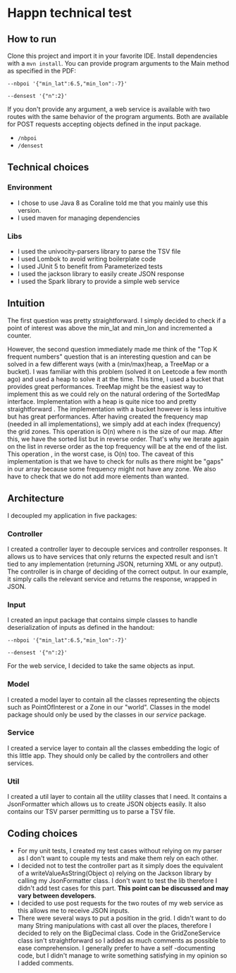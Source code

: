 # Happn technical test

## How to run

Clone this project and import it in your favorite IDE. Install dependencies with a `mvn install`. You can provide
 program arguments to the Main method as specified in the PDF:
 
` --nbpoi '{"min_lat":6.5,"min_lon":-7}' `
 
 ` --densest '{"n":2}' `
 
If you don't provide any argument, a web service is available with two routes with the same behavior of the program
 arguments. Both are available for POST requests accepting objects defined in the input package.
* `/nbpoi` 
* `/densest`  

## Technical choices

### Environment
* I chose to use Java 8 as Coraline told me that you mainly use this version.
* I used maven for managing dependencies

### Libs
* I used the univocity-parsers library to parse the TSV file
* I used Lombok to avoid writing boilerplate code
* I used JUnit 5 to benefit from Parameterized tests  
* I used the jackson library to easily create JSON response
* I used the Spark library to provide a simple web service 

## Intuition

The first question was pretty straightforward. I simply decided to check if a point of interest was above the min_lat
and min_lon and incremented a counter.
 
However, the second question immediately made me think of the "Top K frequent numbers" question that is an interesting
question and can be solved in a few different ways (with a (min/max)heap, a TreeMap or a bucket). I was familiar with
this problem (solved it on Leetcode a few month ago) and used a heap to solve it at the time. This time, I used a
bucket that provides great performances. TreeMap might be the easiest way to implement this as we could rely on the
natural ordering of the SortedMap interface. Implementation with a heap is quite nice too and pretty straightforward
. The implementation with a bucket however is less intuitive but has great performances. After having created
the frequency map (needed in all implementations), we simply add at each index (frequency) the grid zones. This
operation is O(n) where n is the size of our map. After this, we have the sorted list but in reverse order. That's
why we iterate again on the list in reverse order as the top frequency will be at the end of the list. This operation
, in the worst case, is O(n) too.
The caveat of this implementation is that we have to check for nulls as there might be "gaps" in our array because
some frequency might not have any zone. We also have to check that we do not add more elements than wanted.

## Architecture
 
I decoupled my application in five packages:
### Controller
I created a controller layer to decouple services and controller responses. It allows us to have services that only
returns the expected result and isn't tied to any implementation (returning JSON, returning XML or any output). The
controller is in charge of deciding of the correct output. In our example, it simply calls the relevant service and
returns the response, wrapped in JSON.
    
### Input
I created an input package that contains simple classes to handle deserialization of inputs as defined in the
handout:
 
 ` --nbpoi '{"min_lat":6.5,"min_lon":-7}' `
 
 ` --densest '{"n":2}' `
     
For the web service, I decided to take the same objects as input. 

### Model
I created a model layer to contain all the classes representing the objects such as PointOfInterest or a Zone in our
"world". Classes in the model package should only be used by the classes in our _service_ package.

### Service
I created a service layer to contain all the classes embedding the logic of this little app. They should only be
 called by the controllers and other services.

### Util
I created a util layer to contain all the utility classes that I need. It contains a JsonFormatter which allows us to
create JSON objects easily. It also contains our TSV parser permitting us to parse a TSV file.
 
## Coding choices
* For my unit tests, I created my test cases without relying on my parser as I don't want to couple my tests and make
 them rely on each other.
* I decided not to test the controller part as it simply does the equivalent of a writeValueAsString(Object o)
relying on the Jackson library by calling my JsonFormatter class. I don't want to test the lib therefore I didn't add
test cases for this part. **This point can be discussed and may vary between developers**.
* I decided to use post requests for the two routes of my web service as this allows me to receive JSON inputs.
* There were several ways to put a position in the grid. I didn't want to do many String manipulations with cast all
over the places, therefore I decided to rely on the BigDecimal class. Code in the GridZoneService class isn't
straightforward so I added as much comments as possible to ease comprehension. I generally prefer to have a self
-documenting code, but I didn't manage to write something satisfying in my opinion so I added comments.